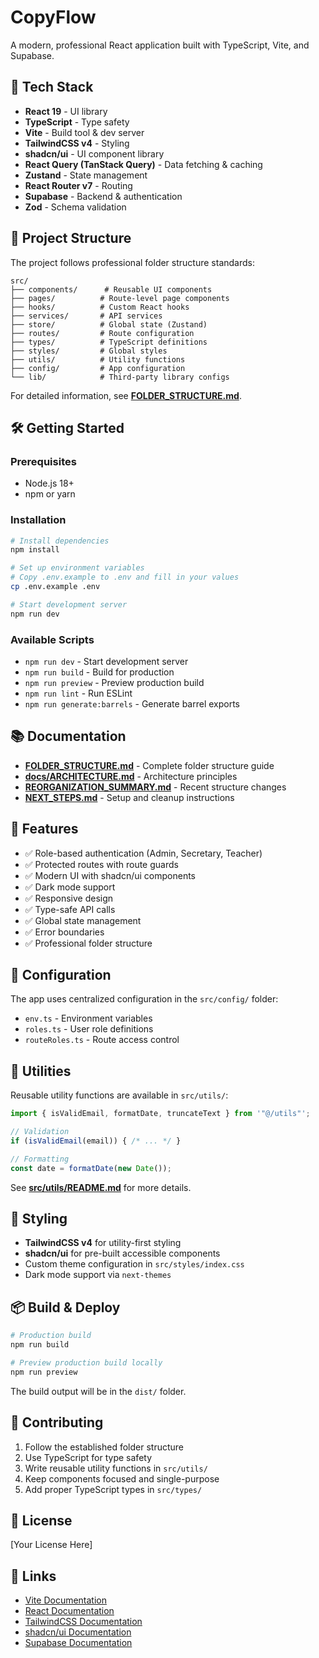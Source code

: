 # CopyFlow

A modern, professional React application built with TypeScript, Vite, and Supabase.

## 🚀 Tech Stack

- **React 19** - UI library
- **TypeScript** - Type safety
- **Vite** - Build tool & dev server
- **TailwindCSS v4** - Styling
- **shadcn/ui** - UI component library
- **React Query (TanStack Query)** - Data fetching & caching
- **Zustand** - State management
- **React Router v7** - Routing
- **Supabase** - Backend & authentication
- **Zod** - Schema validation

## 📁 Project Structure

The project follows professional folder structure standards:

```
src/
├── components/      # Reusable UI components
├── pages/          # Route-level page components
├── hooks/          # Custom React hooks
├── services/       # API services
├── store/          # Global state (Zustand)
├── routes/         # Route configuration
├── types/          # TypeScript definitions
├── styles/         # Global styles
├── utils/          # Utility functions
├── config/         # App configuration
└── lib/            # Third-party library configs
```

For detailed information, see **[FOLDER_STRUCTURE.md](./FOLDER_STRUCTURE.md)**.

## 🛠️ Getting Started

### Prerequisites

- Node.js 18+ 
- npm or yarn

### Installation

```bash
# Install dependencies
npm install

# Set up environment variables
# Copy .env.example to .env and fill in your values
cp .env.example .env

# Start development server
npm run dev
```

### Available Scripts

- `npm run dev` - Start development server
- `npm run build` - Build for production
- `npm run preview` - Preview production build
- `npm run lint` - Run ESLint
- `npm run generate:barrels` - Generate barrel exports

## 📚 Documentation

- **[FOLDER_STRUCTURE.md](./FOLDER_STRUCTURE.md)** - Complete folder structure guide
- **[docs/ARCHITECTURE.md](./docs/ARCHITECTURE.md)** - Architecture principles
- **[REORGANIZATION_SUMMARY.md](./REORGANIZATION_SUMMARY.md)** - Recent structure changes
- **[NEXT_STEPS.md](./NEXT_STEPS.md)** - Setup and cleanup instructions

## 🎯 Features

- ✅ Role-based authentication (Admin, Secretary, Teacher)
- ✅ Protected routes with route guards
- ✅ Modern UI with shadcn/ui components
- ✅ Dark mode support
- ✅ Responsive design
- ✅ Type-safe API calls
- ✅ Global state management
- ✅ Error boundaries
- ✅ Professional folder structure

## 🔧 Configuration

The app uses centralized configuration in the `src/config/` folder:

- `env.ts` - Environment variables
- `roles.ts` - User role definitions
- `routeRoles.ts` - Route access control

## 🧰 Utilities

Reusable utility functions are available in `src/utils/`:

```typescript
import { isValidEmail, formatDate, truncateText } from '"@/utils"';

// Validation
if (isValidEmail(email)) { /* ... */ }

// Formatting
const date = formatDate(new Date());
```

See **[src/utils/README.md](./src/utils/README.md)** for more details.

## 🎨 Styling

- **TailwindCSS v4** for utility-first styling
- **shadcn/ui** for pre-built accessible components
- Custom theme configuration in `src/styles/index.css`
- Dark mode support via `next-themes`

## 📦 Build & Deploy

```bash
# Production build
npm run build

# Preview production build locally
npm run preview
```

The build output will be in the `dist/` folder.

## 🤝 Contributing

1. Follow the established folder structure
2. Use TypeScript for type safety
3. Write reusable utility functions in `src/utils/`
4. Keep components focused and single-purpose
5. Add proper TypeScript types in `src/types/`

## 📄 License

[Your License Here]

## 🔗 Links

- [Vite Documentation](https://vitejs.dev/)
- [React Documentation](https://react.dev/)
- [TailwindCSS Documentation](https://tailwindcss.com/)
- [shadcn/ui Documentation](https://ui.shadcn.com/)
- [Supabase Documentation](https://supabase.com/docs)
